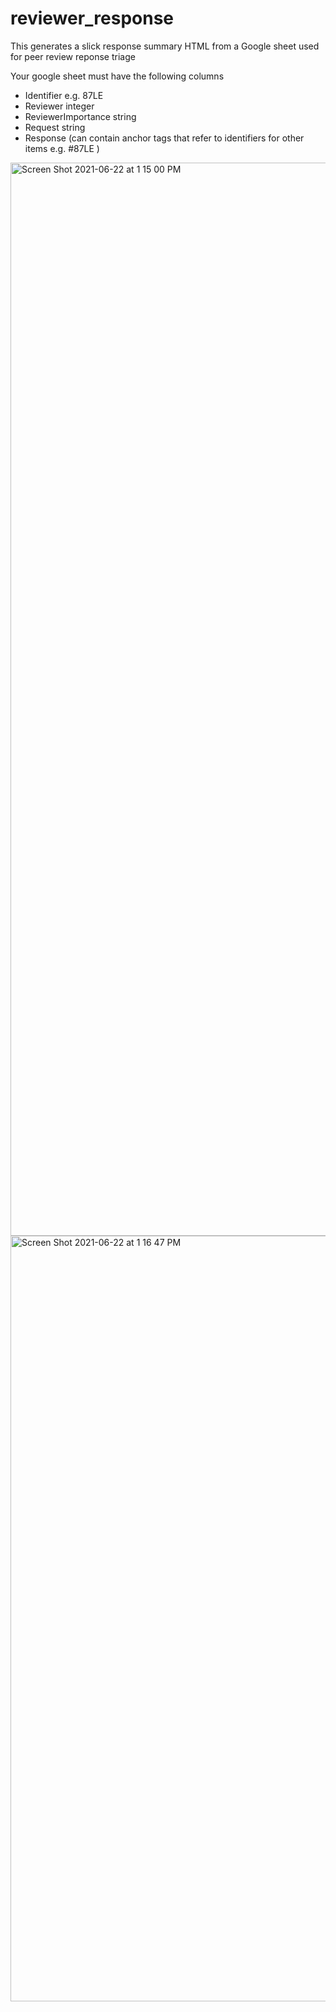 # reviewer_response

This generates a slick response summary HTML from a Google sheet used for peer review reponse triage

Your google sheet must have the following columns
- Identifier e.g. 87LE
- Reviewer integer
- ReviewerImportance string
- Request string
- Response (can contain anchor tags that refer to identifiers for other items e.g. #87LE )

<img width="1717" alt="Screen Shot 2021-06-22 at 1 15 00 PM" src="https://user-images.githubusercontent.com/147991/122985880-ef95f900-d35b-11eb-8bb8-e8d6bbfe0225.png">
<img width="1225" alt="Screen Shot 2021-06-22 at 1 16 47 PM" src="https://user-images.githubusercontent.com/147991/122986049-253ae200-d35c-11eb-89b5-cd2441bffb31.png">
